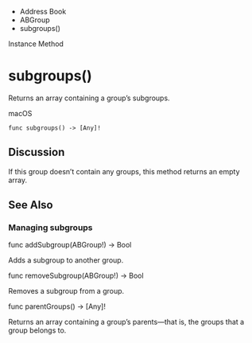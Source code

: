 

- Address Book
- ABGroup
-  subgroups() 

Instance Method

# subgroups()

Returns an array containing a group’s subgroups.

macOS

``` source
func subgroups() -> [Any]!
```

## Discussion

If this group doesn’t contain any groups, this method returns an empty array.

## See Also

### Managing subgroups

func addSubgroup(ABGroup!) -> Bool

Adds a subgroup to another group.

func removeSubgroup(ABGroup!) -> Bool

Removes a subgroup from a group.

func parentGroups() -> [Any]!

Returns an array containing a group’s parents—that is, the groups that a group belongs to.

